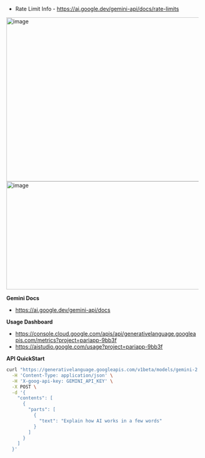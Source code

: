 
- Rate Limit Info - https://ai.google.dev/gemini-api/docs/rate-limits

<img width="747" height="429" alt="image" src="https://github.com/user-attachments/assets/169085de-768d-4135-a581-d1595a3073bb" />
<img width="757" height="283" alt="image" src="https://github.com/user-attachments/assets/7d71ee51-1324-4797-8b7c-3743c3582f9d" />


**Gemini Docs**
- https://ai.google.dev/gemini-api/docs


**Usage Dashboard**
- https://console.cloud.google.com/apis/api/generativelanguage.googleapis.com/metrics?project=pariapp-9bb3f
- https://aistudio.google.com/usage?project=pariapp-9bb3f


**API QuickStart**

```bash
curl "https://generativelanguage.googleapis.com/v1beta/models/gemini-2.0-flash:generateContent" \
  -H 'Content-Type: application/json' \
  -H 'X-goog-api-key: GEMINI_API_KEY' \
  -X POST \
  -d '{
    "contents": [
      {
        "parts": [
          {
            "text": "Explain how AI works in a few words"
          }
        ]
      }
    ]
  }'
```
